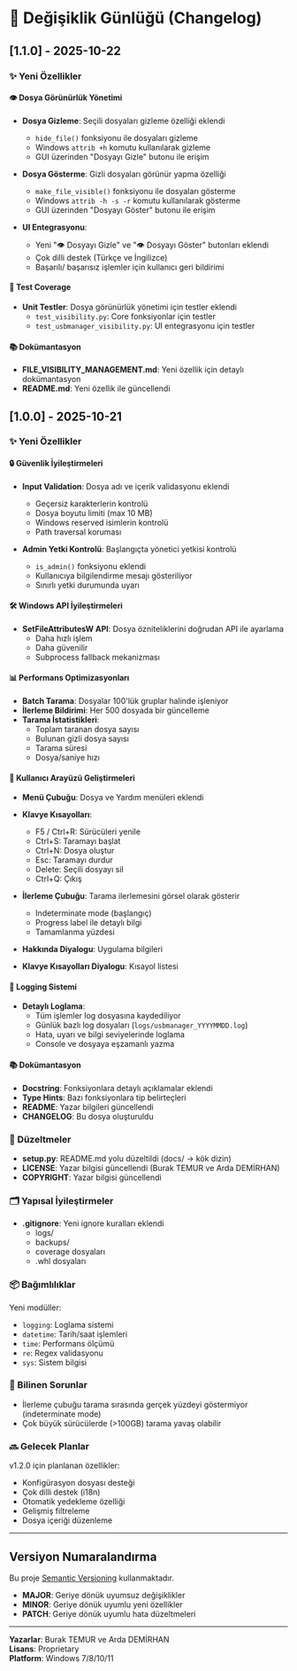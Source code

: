 # 📝 Değişiklik Günlüğü (Changelog)

## [1.1.0] - 2025-10-22

### ✨ Yeni Özellikler

#### 👁️ Dosya Görünürlük Yönetimi
- **Dosya Gizleme**: Seçili dosyaları gizleme özelliği eklendi
  - `hide_file()` fonksiyonu ile dosyaları gizleme
  - Windows `attrib +h` komutu kullanılarak gizleme
  - GUI üzerinden "Dosyayı Gizle" butonu ile erişim

- **Dosya Gösterme**: Gizli dosyaları görünür yapma özelliği
  - `make_file_visible()` fonksiyonu ile dosyaları gösterme
  - Windows `attrib -h -s -r` komutu kullanılarak gösterme
  - GUI üzerinden "Dosyayı Göster" butonu ile erişim

- **UI Entegrasyonu**:
  - Yeni "👁️ Dosyayı Gizle" ve "👁️ Dosyayı Göster" butonları eklendi
  - Çok dilli destek (Türkçe ve İngilizce)
  - Başarılı/ başarısız işlemler için kullanıcı geri bildirimi

#### 🧪 Test Coverage
- **Unit Testler**: Dosya görünürlük yönetimi için testler eklendi
  - `test_visibility.py`: Core fonksiyonlar için testler
  - `test_usbmanager_visibility.py`: UI entegrasyonu için testler

#### 📚 Dokümantasyon
- **FILE_VISIBILITY_MANAGEMENT.md**: Yeni özellik için detaylı dokümantasyon
- **README.md**: Yeni özellik ile güncellendi

## [1.0.0] - 2025-10-21

### ✨ Yeni Özellikler

#### 🔒 Güvenlik İyileştirmeleri
- **Input Validation**: Dosya adı ve içerik validasyonu eklendi
  - Geçersiz karakterlerin kontrolü
  - Dosya boyutu limiti (max 10 MB)
  - Windows reserved isimlerin kontrolü
  - Path traversal koruması

- **Admin Yetki Kontrolü**: Başlangıçta yönetici yetkisi kontrolü
  - `is_admin()` fonksiyonu eklendi
  - Kullanıcıya bilgilendirme mesajı gösteriliyor
  - Sınırlı yetki durumunda uyarı

#### 🛠️ Windows API İyileştirmeleri
- **SetFileAttributesW API**: Dosya özniteliklerini doğrudan API ile ayarlama
  - Daha hızlı işlem
  - Daha güvenilir
  - Subprocess fallback mekanizması

#### 📊 Performans Optimizasyonları
- **Batch Tarama**: Dosyalar 100'lük gruplar halinde işleniyor
- **İlerleme Bildirimi**: Her 500 dosyada bir güncelleme
- **Tarama İstatistikleri**:
  - Toplam taranan dosya sayısı
  - Bulunan gizli dosya sayısı
  - Tarama süresi
  - Dosya/saniye hızı

#### 🎨 Kullanıcı Arayüzü Geliştirmeleri
- **Menü Çubuğu**: Dosya ve Yardım menüleri eklendi
- **Klavye Kısayolları**:
  - F5 / Ctrl+R: Sürücüleri yenile
  - Ctrl+S: Taramayı başlat
  - Ctrl+N: Dosya oluştur
  - Esc: Taramayı durdur
  - Delete: Seçili dosyayı sil
  - Ctrl+Q: Çıkış

- **İlerleme Çubuğu**: Tarama ilerlemesini görsel olarak gösterir
  - Indeterminate mode (başlangıç)
  - Progress label ile detaylı bilgi
  - Tamamlanma yüzdesi

- **Hakkında Diyalogu**: Uygulama bilgileri
- **Klavye Kısayolları Diyalogu**: Kısayol listesi

#### 📝 Logging Sistemi
- **Detaylı Loglama**:
  - Tüm işlemler log dosyasına kaydediliyor
  - Günlük bazlı log dosyaları (`logs/usbmanager_YYYYMMDD.log`)
  - Hata, uyarı ve bilgi seviyelerinde loglama
  - Console ve dosyaya eşzamanlı yazma

#### 📚 Dokümantasyon
- **Docstring**: Fonksiyonlara detaylı açıklamalar eklendi
- **Type Hints**: Bazı fonksiyonlara tip belirteçleri
- **README**: Yazar bilgileri güncellendi
- **CHANGELOG**: Bu dosya oluşturuldu

### 🔧 Düzeltmeler

- **setup.py**: README.md yolu düzeltildi (docs/ → kök dizin)
- **LICENSE**: Yazar bilgisi güncellendi (Burak TEMUR ve Arda DEMİRHAN)
- **COPYRIGHT**: Yazar bilgisi güncellendi

### 🗂️ Yapısal İyileştirmeler

- **.gitignore**: Yeni ignore kuralları eklendi
  - logs/
  - backups/
  - coverage dosyaları
  - .whl dosyaları

### 📦 Bağımlılıklar

Yeni modüller:
- `logging`: Loglama sistemi
- `datetime`: Tarih/saat işlemleri
- `time`: Performans ölçümü
- `re`: Regex validasyonu
- `sys`: Sistem bilgisi

### 🐛 Bilinen Sorunlar

- İlerleme çubuğu tarama sırasında gerçek yüzdeyi göstermiyor (indeterminate mode)
- Çok büyük sürücülerde (>100GB) tarama yavaş olabilir

### 🔜 Gelecek Planlar

v1.2.0 için planlanan özellikler:
- Konfigürasyon dosyası desteği
- Çok dilli destek (i18n)
- Otomatik yedekleme özelliği
- Gelişmiş filtreleme
- Dosya içeriği düzenleme

---

## Versiyon Numaralandırma

Bu proje [Semantic Versioning](https://semver.org/) kullanmaktadır.

- **MAJOR**: Geriye dönük uyumsuz değişiklikler
- **MINOR**: Geriye dönük uyumlu yeni özellikler
- **PATCH**: Geriye dönük uyumlu hata düzeltmeleri

---

**Yazarlar**: Burak TEMUR ve Arda DEMİRHAN  
**Lisans**: Proprietary  
**Platform**: Windows 7/8/10/11